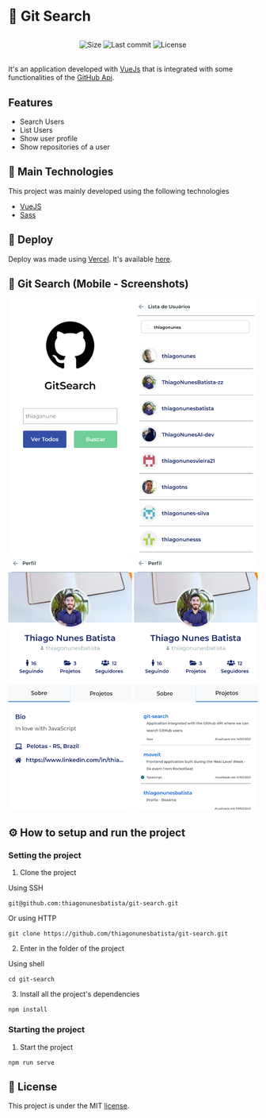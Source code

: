 # 🎯 Git Search

<p align="center" style="margin: 32px 0">
 <img alt="Size" src="https://img.shields.io/github/repo-size/thiagonunesbatista/git-search?color=2567C2">

  <img alt="Last commit" src="https://img.shields.io/github/last-commit/thiagonunesbatista/git-search?color=2567C2">

  <img alt="License" src="https://img.shields.io/badge/license-MIT-2567C2">
</p>

It's an application developed with [VueJs](https://vuejs.org/) that is integrated with some functionalities of the [GitHub Api](https://docs.github.com/en/rest).

## Features

- Search Users
- List Users
- Show user profile
- Show repositories of a user

## 👷 Main Technologies

This project was mainly developed using the following technologies

- [VueJS](https://vuejs.org)
- [Sass](https://sass-lang.com)

## 🔗 Deploy

Deploy was made using [Vercel](https://vercel.com/). It's available [here](https://git-searcher.vercel.app).

## 📱 Git Search (Mobile - Screenshots)

<div>
 <img alt="homepage"  src="https://raw.githubusercontent.com/thiagonunesbatista/git-search/main/github-assets/home.png" width="250px" />
 <img alt="user search page"  src="https://raw.githubusercontent.com/thiagonunesbatista/git-search/main/github-assets/list-search-users.png" width="250px" />
</div>

<div>
 <img alt="user profile page, about section"  src="https://raw.githubusercontent.com/thiagonunesbatista/git-search/main/github-assets/about-user-profile.png" width="250px" />

 <img alt="user profile page, repositories section"  src="https://raw.githubusercontent.com/thiagonunesbatista/git-search/main/github-assets/user-repos-profile.png" width="250px" />
</div>

## ⚙️ How to setup and run the project

### Setting the project

1. Clone the project

Using SSH

```shell
git@github.com:thiagonunesbatista/git-search.git
```

Or using HTTP

```shell
git clone https://github.com/thiagonunesbatista/git-search.git
```

2. Enter in the folder of the project

Using shell

```shell
cd git-search
```

3. Install all the project's dependencies

```shell
npm install
```

### Starting the project

1. Start the project

```shell
npm run serve
```

## 📝 License

This project is under the MIT [license](https://github.com/thiagonunesbatista/git-search/blob/main/LICENSE).
